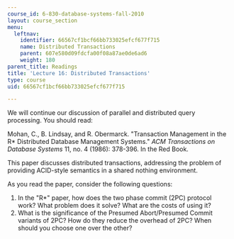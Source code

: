 ```yaml
---
course_id: 6-830-database-systems-fall-2010
layout: course_section
menu:
  leftnav:
    identifier: 66567cf1bcf66bb733025efcf677f715
    name: Distributed Transactions
    parent: 607e580d09fdcfa00f08a87ae0de6ad6
    weight: 180
parent_title: Readings
title: 'Lecture 16: Distributed Transactions'
type: course
uid: 66567cf1bcf66bb733025efcf677f715

---
```


We will continue our discussion of parallel and distributed query processing. You should read:

Mohan, C., B. Lindsay, and R. Obermarck. "Transaction Management in the R\* Distributed Database Management Systems." _ACM Transactions on Database Systems_ 11, no. 4 (1986): 378-396. In the Red Book.

This paper discusses distributed transactions, addressing the problem of providing ACID-style semantics in a shared nothing environment.

As you read the paper, consider the following questions:

1.  In the "R\*" paper, how does the two phase commit (2PC) protocol work? What problem does it solve? What are the costs of using it?
2.  What is the significance of the Presumed Abort/Presumed Commit variants of 2PC? How do they reduce the overhead of 2PC? When should you choose one over the other?